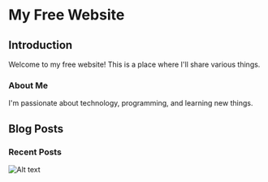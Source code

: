 # My Free Website

## Introduction

Welcome to my free website! This is a place where I'll share various things.

### About Me

I'm passionate about technology, programming, and learning new things.

## Blog Posts

### Recent Posts

![Alt text](file:///Users/tianyujiao/Pictures/Photos%20Library.photoslibrary/resources/derivatives/A/A7966F03-E194-4255-B548-2EE090EB9C3E_1_105_c.jpeg)
